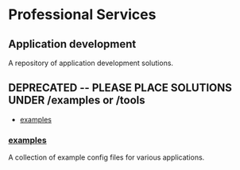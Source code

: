 # Professional Services
## Application development
A repository of application development solutions.

## DEPRECATED -- PLEASE PLACE SOLUTIONS UNDER /examples or /tools

  * [examples](#examples)

### [examples](examples/)
  A collection of example config files for various applications.
